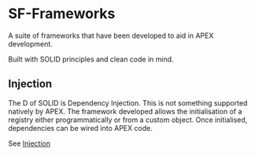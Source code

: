 # SF-Frameworks
A suite of frameworks that have been developed to aid in APEX development.

Built with SOLID principles and clean code in mind.

## Injection
The D of SOLID is Dependency Injection. This is not something supported natively by APEX. The framework developed
allows the initialisation of a registry either programmatically or from a custom object. Once initialised, dependencies
can be wired into APEX code.

See [Injection](source/injection/README.md)